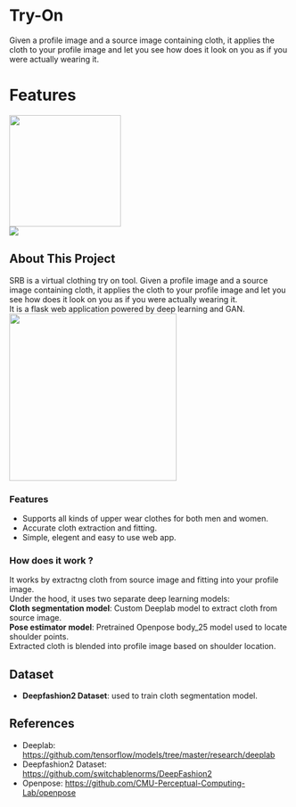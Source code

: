 # Try-On
 Given a profile image and a source image containing cloth, it applies the cloth to your profile image and let you see how does it look on you as if you were actually wearing it.

# Features

<img src="https://github.com/xanjay/cmate-virtual-tryon/blob/master/src/flask_app/static/images/logo.png" height="200" /><br>
<img src="https://img.shields.io/docker/cloud/build/xanjay/cmate" /><br>
## About This Project
SRB is a virtual clothing try on tool. Given a profile image and a source image containing cloth, it applies the cloth to your profile image and let you see how does it look on you as if you were actually wearing it.<br>
It is a flask web application powered by deep learning and GAN. 
<img src="https://github.com/xanjay/cmate-virtual-tryon/blob/master/docs/cmate-demo.gif" height="300" /><br>
### Features
- Supports all kinds of upper wear clothes for both men and women.
- Accurate cloth extraction and fitting.
- Simple, elegent and easy to use web app.

### How does it work ?
It works by extractng cloth from source image and fitting into your profile image.<br>
Under the hood, it uses two separate deep learning models:<br>
**Cloth segmentation model**: Custom Deeplab model to extract cloth from source image.<br>
**Pose estimator model**: Pretrained Openpose body_25 model used to locate shoulder points.<br>
Extracted cloth is blended into profile image based on shoulder location.

## Dataset
- **Deepfashion2 Dataset**: used to train cloth segmentation model.


## References
- Deeplab: https://github.com/tensorflow/models/tree/master/research/deeplab
- Deepfashion2 Dataset: https://github.com/switchablenorms/DeepFashion2
- Openpose: https://github.com/CMU-Perceptual-Computing-Lab/openpose



